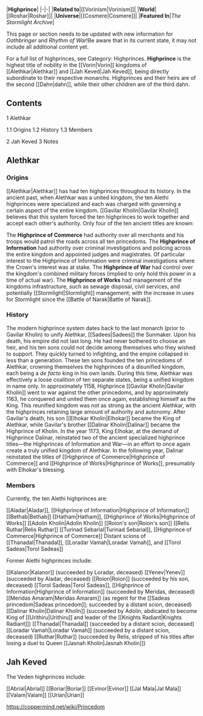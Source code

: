 |**Highprince**|
|-|-|
|**Related to**|[[Vorinism\|Vorinism]]|
|**World**|[[Roshar\|Roshar]]|
|**Universe**|[[Cosmere\|Cosmere]]|
|**Featured In**|*The Stormlight Archive*|

This page or section needs to be updated with new information for *Oathbringer* and *Rhythm of War*!Be aware that in its current state, it may not include all additional content yet.

For a full list of highprinces, see Category: Highprinces.
**Highprince** is the highest title of nobility in the [[Vorin\|Vorin]] kingdoms of [[Alethkar\|Alethkar]] and [[Jah Keved\|Jah Keved]], being directly subordinate to their respective monarchs. Highprinces and their heirs are of the second [[Dahn\|dahn]], while their other children are of the third dahn.

## Contents

1 Alethkar

1.1 Origins
1.2 History
1.3 Members


2 Jah Keved
3 Notes


## Alethkar
### Origins
[[Alethkar\|Alethkar]] has had ten highprinces throughout its history. In the ancient past, when Alethkar was a united kingdom, the ten Alethi highprinces were specialized and each was charged with governing a certain aspect of the entire kingdom. [[Gavilar Kholin\|Gavilar Kholin]] believes that this system forced the ten highprinces to work together and accept each other's authority. Only four of the ten ancient titles are known:

The **Highprince of Commerce** had authority over all merchants and his troops would patrol the roads across all ten princedoms.
The **Highprince of Information** had authority over criminal investigations and policing across the entire kingdom and appointed judges and magistrates. Of particular interest to the Highprince of Information were criminal investigations where the Crown's interest was at stake.
The **Highprince of War** had control over the kingdom's combined military forces (implied to only hold this power in a time of actual war).
The **Highprince of Works** had management of the kingdoms infrastructure, such as sewage disposal, civil services, and potentially [[Stormlight\|Stormlight]] management; with the increase in uses for Stormlight since the [[Battle of Narak\|Battle of Narak]].
### History
The modern highprince system dates back to the last monarch (prior to Gavilar Kholin) to unify Alethkar, [[Sadees\|Sadees]] the Sunmaker. Upon his death, his empire did not last long. He had never bothered to choose an heir, and his ten sons could not decide among themselves who they wished to support. They quickly turned to infighting, and the empire collapsed in less than a generation. These ten sons founded the ten princedoms of Alethkar, crowning themselves the highprinces of a disunified kingdom, each being a *de facto* king in his own lands. During this time, Alethkar was effectively a loose coalition of ten separate states, being a unified kingdom in name only.
In approximately 1158, Highprince [[Gavilar Kholin\|Gavilar Kholin]] went to war against the other princedoms, and by approximately 1163, he conquered and united them once again, establishing himself as the King. This reunified kingdom was not as strong as the ancient Alethkar, with the highprinces retaining large amount of authority and autonomy.
After Gavilar's death, his son [[Elhokar Kholin\|Elhokar]] became the King of Alethkar, while Gavilar's brother [[Dalinar Kholin\|Dalinar]] became the Highprince of Kholin. In the year 1173, King Elhokar, at the demand of Highprince Dalinar, reinstated two of the ancient specialized highprince titles—the Highprinces of Information and War—in an effort to once again create a truly unified kingdom of Alethkar.
In the following year, Dalinar reinstated the titles of [[Highprince of Commerce\|Highprince of Commerce]] and [[Highprince of Works\|Highprince of Works]], presumably with Elhokar's blessing.

### Members
Currently, the ten Alethi highprinces are:


[[Aladar\|Aladar]], [[Highprince of Information\|Highprince of Information]]
[[Bethab\|Bethab]]
[[Hatham\|Hatham]], [[Highprince of Works\|Highprince of Works]]
[[Adolin Kholin\|Adolin Kholin]]
[[Roion's son\|Roion's son]]
[[Relis Ruthar\|Relis Ruthar]]
[[Turinad Sebarial\|Turinad Sebarial]], [[Highprince of Commerce\|Highprince of Commerce]]
Distant scions of [[Thanadal\|Thanadal]], [[Loradar Vamah\|Loradar Vamah]], and [[Torol Sadeas\|Torol Sadeas]]

Former Alethi highprinces include:


[[Kalanor\|Kalanor]] (succeeded by Loradar, deceased)
[[Yenev\|Yenev]] (succeeded by Aladar, deceased)
[[Roion\|Roion]] (succeeded by his son, deceased)
[[Torol Sadeas\|Torol Sadeas]], [[Highprince of Information\|Highprince of Information]] (succeeded by Meridas, deceased)
[[Meridas Amaram\|Meridas Amaram]] (as regent for the [[Sadeas princedom\|Sadeas princedom]]; succeeded by a distant scion, deceased)
[[Dalinar Kholin\|Dalinar Kholin]] (succeeded by Adolin, abdicated to become King of [[Urithiru\|Urithiru]] and leader of the [[Knights Radiant\|Knights Radiant]])
[[Thanadal\|Thanadal]] (succeeded by a distant scion, deceased)
[[Loradar Vamah\|Loradar Vamah]] (succeeded by a distant scion, deceased)
[[Ruthar\|Ruthar]] (succeeded by Relis, stripped of his titles after losing a duel to Queen [[Jasnah Kholin\|Jasnah Kholin]])

## Jah Keved
The Veden highprinces include:


[[Abrial\|Abrial]]
[[Boriar\|Boriar]]
[[Evinor\|Evinor]]
[[Jal Mala\|Jal Mala]]
[[Valam\|Valam]]
[[Urian\|Urian]]



https://coppermind.net/wiki/Princedom